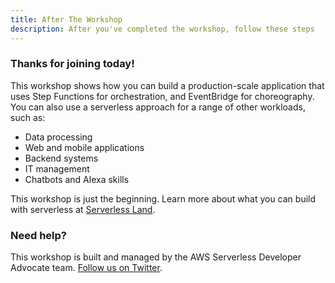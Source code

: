 ```yaml
---
title: After The Workshop
description: After you've completed the workshop, follow these steps
---
```


### Thanks for joining today! ###

This workshop shows how you can build a production-scale application that uses Step Functions for orchestration, and EventBridge for choreography. You can also use a serverless approach for a range of other workloads, such as:

- Data processing
- Web and mobile applications
- Backend systems
- IT management
- Chatbots and Alexa skills

This workshop is just the beginning. Learn more about what you can build with serverless at [Serverless Land](https://serverlessland.com).

### Need help? ###

This workshop is built and managed by the AWS Serverless Developer Advocate team. [Follow us on Twitter](https://twitter.com/i/lists/1291800104777551872).